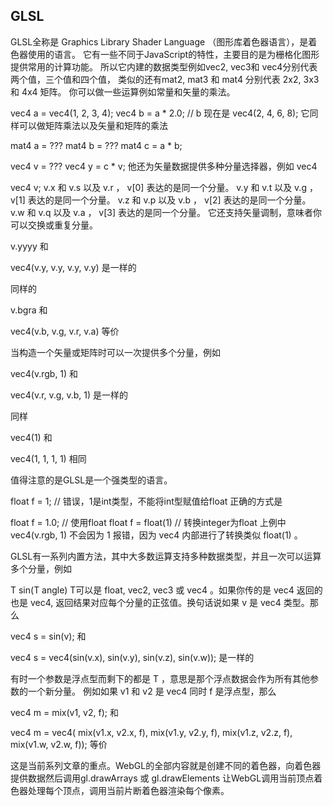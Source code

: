 ## GLSL
GLSL全称是 Graphics Library Shader Language （图形库着色器语言），是着色器使用的语言。 它有一些不同于JavaScript的特性，主要目的是为栅格化图形提供常用的计算功能。 所以它内建的数据类型例如vec2, vec3和 vec4分别代表两个值，三个值和四个值， 类似的还有mat2, mat3 和 mat4 分别代表 2x2, 3x3 和 4x4 矩阵。 你可以做一些运算例如常量和矢量的乘法。

vec4 a = vec4(1, 2, 3, 4);
vec4 b = a * 2.0;
// b 现在是 vec4(2, 4, 6, 8);
它同样可以做矩阵乘法以及矢量和矩阵的乘法

mat4 a = ???
mat4 b = ???
mat4 c = a * b;
 
vec4 v = ???
vec4 y = c * v;
他还为矢量数据提供多种分量选择器，例如 vec4

vec4 v;
v.x 和 v.s 以及 v.r ， v[0] 表达的是同一个分量。
v.y 和 v.t 以及 v.g ， v[1] 表达的是同一个分量。
v.z 和 v.p 以及 v.b ， v[2] 表达的是同一个分量。
v.w 和 v.q 以及 v.a ， v[3] 表达的是同一个分量。
它还支持矢量调制，意味者你可以交换或重复分量。

v.yyyy
和

vec4(v.y, v.y, v.y, v.y)
是一样的

同样的

v.bgra
和

vec4(v.b, v.g, v.r, v.a)
等价

当构造一个矢量或矩阵时可以一次提供多个分量，例如

vec4(v.rgb, 1)
和

vec4(v.r, v.g, v.b, 1)
是一样的

同样

vec4(1)
和

vec4(1, 1, 1, 1)
相同

值得注意的是GLSL是一个强类型的语言。

float f = 1;  // 错误，1是int类型，不能将int型赋值给float
正确的方式是

float f = 1.0;      // 使用float
float f = float(1)  // 转换integer为float
上例中 vec4(v.rgb, 1) 不会因为 1 报错，因为 vec4 内部进行了转换类似 float(1) 。

GLSL有一系列内置方法，其中大多数运算支持多种数据类型，并且一次可以运算多个分量，例如

T sin(T angle)
T可以是 float, vec2, vec3 或 vec4 。如果你传的是 vec4 返回的也是 vec4, 返回结果对应每个分量的正弦值。换句话说如果 v 是 vec4 类型。那么

vec4 s = sin(v);
和

vec4 s = vec4(sin(v.x), sin(v.y), sin(v.z), sin(v.w));
是一样的

有时一个参数是浮点型而剩下的都是 T ，意思是那个浮点数据会作为所有其他参数的一个新分量。 例如如果 v1 和 v2 是 vec4 同时 f 是浮点型，那么

vec4 m = mix(v1, v2, f);
和

vec4 m = vec4(
  mix(v1.x, v2.x, f),
  mix(v1.y, v2.y, f),
  mix(v1.z, v2.z, f),
  mix(v1.w, v2.w, f));
等价



这是当前系列文章的重点。WebGL的全部内容就是创建不同的着色器，向着色器提供数据然后调用gl.drawArrays 或 gl.drawElements 让WebGL调用当前顶点着色器处理每个顶点，调用当前片断着色器渲染每个像素。